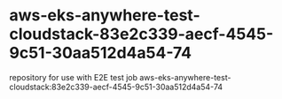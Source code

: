 # aws-eks-anywhere-test-cloudstack-83e2c339-aecf-4545-9c51-30aa512d4a54-74
repository for use with E2E test job aws-eks-anywhere-test-cloudstack:83e2c339-aecf-4545-9c51-30aa512d4a54-74
